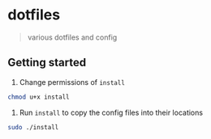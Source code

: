 # dotfiles

> various dotfiles and config

## Getting started

1. Change permissions of `install`

  ```sh
  chmod u+x install
  ```
1. Run `install` to copy the config files into their locations

  ```sh
  sudo ./install
  ```
